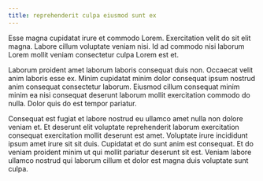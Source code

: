 ```yaml
---
title: reprehenderit culpa eiusmod sunt ex
---
```


Esse magna cupidatat irure et commodo Lorem. Exercitation velit do sit elit magna. Labore cillum voluptate veniam nisi. Id ad commodo nisi laborum Lorem mollit veniam consectetur culpa Lorem est et.

Laborum proident amet laborum laboris consequat duis non. Occaecat velit anim laboris esse ex. Minim cupidatat minim dolor consequat ipsum nostrud anim consequat consectetur laborum. Eiusmod cillum consequat minim minim ea nisi consequat deserunt laborum mollit exercitation commodo do nulla. Dolor quis do est tempor pariatur.

Consequat est fugiat et labore nostrud eu ullamco amet nulla non dolore veniam et. Et deserunt elit voluptate reprehenderit laborum exercitation consequat exercitation mollit deserunt est amet. Voluptate irure incididunt ipsum amet irure sit sit duis. Cupidatat et do sunt anim est consequat. Et do veniam proident minim ut qui mollit pariatur deserunt sit est. Veniam labore ullamco nostrud qui laborum cillum et dolor est magna duis voluptate sunt culpa.